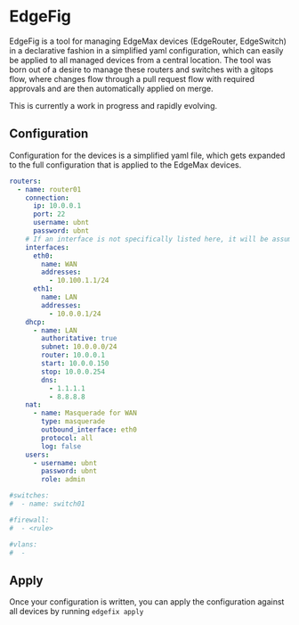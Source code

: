 # EdgeFig

EdgeFig is a tool for managing EdgeMax devices (EdgeRouter, EdgeSwitch) in a declarative fashion in a simplified yaml configuration, which can easily be applied to all managed devices from a central location. The tool was born out of a desire to manage these routers and switches with a gitops flow, where changes flow through a pull request flow with required approvals and are then automatically applied on merge.

This is currently a work in progress and rapidly evolving.

## Configuration

Configuration for the devices is a simplified yaml file, which gets expanded to the full configuration that is applied to the EdgeMax devices.

```yaml
routers:
  - name: router01
    connection:
      ip: 10.0.0.1
      port: 22
      username: ubnt
      password: ubnt
    # If an interface is not specifically listed here, it will be assumed disabled
    interfaces:
      eth0:
        name: WAN
        addresses:
          - 10.100.1.1/24
      eth1:
        name: LAN
        addresses:
          - 10.0.0.1/24
    dhcp:
      - name: LAN
        authoritative: true
        subnet: 10.0.0.0/24
        router: 10.0.0.1
        start: 10.0.0.150
        stop: 10.0.0.254
        dns:
          - 1.1.1.1
          - 8.8.8.8
    nat:
      - name: Masquerade for WAN
        type: masquerade
        outbound_interface: eth0
        protocol: all
        log: false
    users:
      - username: ubnt
        password: ubnt
        role: admin

#switches:
#  - name: switch01

#firewall:
#  - <rule>

#vlans:
#  -

```

## Apply

Once your configuration is written, you can apply the configuration against all devices by running `edgefix apply`
